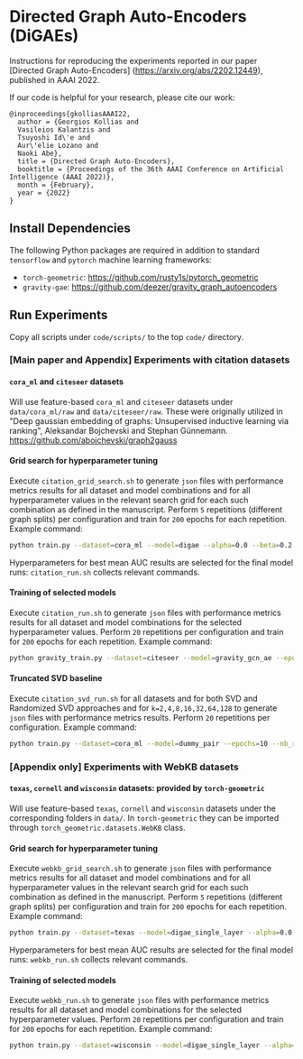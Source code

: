# Directed Graph Auto-Encoders (DiGAEs)

Instructions for reproducing the experiments reported in our paper [Directed Graph Auto-Encoders] (https://arxiv.org/abs/2202.12449), published in AAAI 2022.

If our code is helpful for your research, please cite our work:

```
@inproceedings{gkolliasAAAI22,
  author = {Georgios Kollias and
  Vasileios Kalantzis and
  Tsuyoshi Id\'e and 
  Aur\'elie Lozano and
  Naoki Abe},
  title = {Directed Graph Auto-Encoders},
  booktitle = {Proceedings of the 36th AAAI Conference on Artificial Intelligence (AAAI 2022)},
  month = {February},
  year = {2022}
}
```

## Install Dependencies

The following Python packages are required in addition to standard `tensorflow` and `pytorch` machine learning frameworks:
- `torch-geometric`: https://github.com/rusty1s/pytorch_geometric
- `gravity-gae`: https://github.com/deezer/gravity_graph_autoencoders

## Run Experiments
Copy all scripts under ``code/scripts/`` to the top `code/` directory.

### [Main paper and Appendix] Experiments with citation datasets
#### `cora_ml` and `citeseer` datasets 
Will use feature-based `cora_ml` and `citeseer` datasets under `data/cora_ml/raw` and `data/citeseer/raw`.
These were originally utilized in  "Deep gaussian embedding of graphs: Unsupervised inductive learning via ranking", Aleksandar Bojchevski and Stephan Günnemann.
 https://github.com/abojchevski/graph2gauss
 

#### Grid search for hyperparameter tuning
Execute ``citation_grid_search.sh`` to generate `json` files with performance metrics results for all dataset and model combinations and for all hyperparameter values in the relevant search grid for each such combination as defined in the manuscript. Perform `5` repetitions (different graph splits) per configuration and train for `200` epochs for each repetition. Example command:
```bash
python train.py --dataset=cora_ml --model=digae --alpha=0.0 --beta=0.2 --epochs=200 --nb_run=5 --logfile=digae_cora_ml_grid_search.json --learning_rate=0.005 --hidden=64 --dimension=32 --validate=True
``` 

Hyperparameters for best mean AUC results are selected for the final model runs: `citation_run.sh` collects relevant commands.

#### Training of selected models
Execute ``citation_run.sh`` to generate `json` files with performance metrics results for all dataset and model combinations for the selected hyperparameter values. Perform `20` repetitions per configuration and train for `200` epochs for each repetition. Example command:
```bash
python gravity_train.py --dataset=citeseer --model=gravity_gcn_ae --epochs=200 --nb_run=20 --logfile=run_features.json --learning_rate=0.005 --hidden=64 --dimension=32 --validate=False --lamb=0.1 --load_features=True
```

#### Truncated SVD baseline
Execute ``citation_svd_run.sh`` for all datasets and for both SVD and Randomized SVD approaches and for ``k=2,4,8,16,32,64,128`` to generate `json` files with performance metrics results. Perform `20` repetitions per configuration. Example command:
```bash
python train.py --dataset=cora_ml --model=dummy_pair --epochs=10 --nb_run=20 --validate=False --feature_vector_type=svd --feature_vector_size=32 --logfile=svd_cora_ml_runs.json
```

### [Appendix only] Experiments with WebKB datasets 
#### `texas`, `cornell` and  `wisconsin` datasets: provided by `torch-geometric`
Will use feature-based `texas`, `cornell` and `wisconsin` datasets under the corresponding folders in `data/`.
In  `torch-geometric` they can be imported through ``torch_geometric.datasets.WebKB`` class. 

#### Grid search for hyperparameter tuning
Execute ``webkb_grid_search.sh`` to generate `json` files with performance metrics results for all dataset and model combinations and for all hyperparameter values in the relevant search grid for each such combination as defined in the manuscript. Perform `5` repetitions (different graph splits) per configuration and train for `200` epochs for each repetition. Example command:
```bash
python train.py --dataset=texas --model=digae_single_layer --alpha=0.0 --beta=0.0 --epochs=200 --nb_run=5 --logfile=texas_grid_search.json --learning_rate=0.005 --hidden=32 --dimension=16 --validate=True 
``` 

Hyperparameters for best mean AUC results are selected for the final model runs: `webkb_run.sh` collects relevant commands.

#### Training of selected models
Execute ``webkb_run.sh`` to generate `json` files with performance metrics results for all dataset and model combinations for the selected hyperparameter values. Perform `20` repetitions per configuration and train for `200` epochs for each repetition. Example command:
```bash
python train.py --dataset=wisconsin --model=digae_single_layer --alpha=0.8 --beta=0.8 --epochs=200 --nb_run=20 --logfile=webkb_run_features.json --learning_rate=0.005 --hidden=64 --dimension=32 --validate=False --feature_vector_type=None
```

